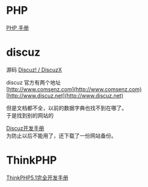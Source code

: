 # PHP
[PHP 手册 ](http://php.net/manual/zh/index.php)

# discuz
源码
[Discuz! / DiscuzX](https://gitee.com/ComsenzDiscuz/DiscuzX)

discuz 官方有两个地址  
[http://www.comsenz.com](http://www.comsenz.com)  
[http://www.discuz.net](http://www.discuz.net)

但是文档都不全，以前的数据字典也找不到在哪了。  
于是找到别的网站的

[Discuz开发手册](http://discuzt.cr180.com/)  
为防止以后不能用了，还下载了一份网站备份。

# ThinkPHP
[ThinkPHP5.1完全开发手册](https://www.kancloud.cn/manual/thinkphp5_1)
